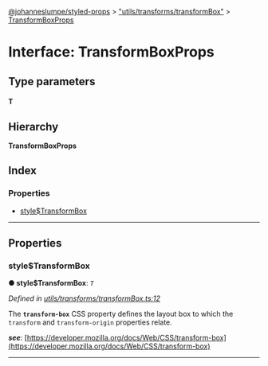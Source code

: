 [@johanneslumpe/styled-props](../README.md) > ["utils/transforms/transformBox"](../modules/_utils_transforms_transformbox_.md) > [TransformBoxProps](../interfaces/_utils_transforms_transformbox_.transformboxprops.md)

# Interface: TransformBoxProps

## Type parameters
#### T 
## Hierarchy

**TransformBoxProps**

## Index

### Properties

* [style$TransformBox](_utils_transforms_transformbox_.transformboxprops.md#style_transformbox)

---

## Properties

<a id="style_transformbox"></a>

###  style$TransformBox

**● style$TransformBox**: *`T`*

*Defined in [utils/transforms/transformBox.ts:12](https://github.com/johanneslumpe/styled-props/blob/8e709f1/src/utils/transforms/transformBox.ts#L12)*

The **`transform-box`** CSS property defines the layout box to which the `transform` and `transform-origin` properties relate.

*__see__*: [https://developer.mozilla.org/docs/Web/CSS/transform-box](https://developer.mozilla.org/docs/Web/CSS/transform-box)

___

